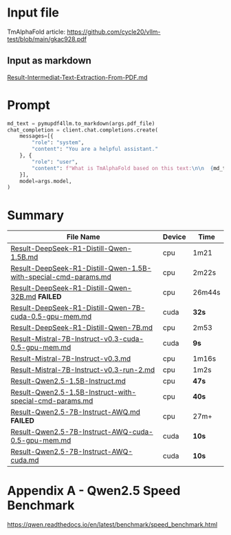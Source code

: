 # Input file

TmAlphaFold article: https://github.com/cycle20/vllm-test/blob/main/gkac928.pdf

## Input as markdown

[Result-Intermediat-Text-Extraction-From-PDF.md](Result-Intermediat-Text-Extraction-From-PDF.md)

# Prompt

```python
md_text = pymupdf4llm.to_markdown(args.pdf_file)
chat_completion = client.chat.completions.create(
    messages=[{
        "role": "system",
        "content": "You are a helpful assistant."
    }, {
        "role": "user",
        "content": f"What is TmAlphaFold based on this text:\n\n  {md_text}?"
    }],
    model=args.model,
)
```

# Summary

| File Name                                                              | Device | Time     |
|------------------------------------------------------------------------|--------|----------|
| [Result-DeepSeek-R1-Distill-Qwen-1.5B.md](Result-DeepSeek-R1-Distill-Qwen-1.5B.md)                                | cpu    | 1m21     |
| [Result-DeepSeek-R1-Distill-Qwen-1.5B-with-special-cmd-params.md](Result-DeepSeek-R1-Distill-Qwen-1.5B-with-special-cmd-params.md)        | cpu    | 2m22s    |
| [Result-DeepSeek-R1-Distill-Qwen-32B.md](Result-DeepSeek-R1-Distill-Qwen-32B.md) **FAILED**                      | cpu    | 26m44s   |
| [Result-DeepSeek-R1-Distill-Qwen-7B-cuda-0.5-gpu-mem.md](Result-DeepSeek-R1-Distill-Qwen-7B-cuda-0.5-gpu-mem.md)                                  | cuda    | **32s**     |
| [Result-DeepSeek-R1-Distill-Qwen-7B.md](Result-DeepSeek-R1-Distill-Qwen-7B.md)                                  | cpu    | 2m53     |
| [Result-Mistral-7B-Instruct-v0.3-cuda-0.5-gpu-mem.md](Result-Mistral-7B-Instruct-v0.3-cuda-0.5-gpu-mem.md)                                     | cuda    | **9s**    |
| [Result-Mistral-7B-Instruct-v0.3.md](Result-Mistral-7B-Instruct-v0.3.md)                                     | cpu    | 1m16s    |
| [Result-Mistral-7B-Instruct-v0.3-run-2.md](Result-Mistral-7B-Instruct-v0.3-run-2.md)                               | cpu    | 1m2s     |
| [Result-Qwen2.5-1.5B-Instruct.md](Result-Qwen2.5-1.5B-Instruct.md)                                        | cpu    | **47s**      |
| [Result-Qwen2.5-1.5B-Instruct-with-special-cmd-params.md](Result-Qwen2.5-1.5B-Instruct-with-special-cmd-params.md)                | cpu    | **40s**      |
| [Result-Qwen2.5-7B-Instruct-AWQ.md](Result-Qwen2.5-7B-Instruct-AWQ.md) **FAILED**                           | cpu    | 27m+     |
| [Result-Qwen2.5-7B-Instruct-AWQ-cuda-0.5-gpu-mem.md](Result-Qwen2.5-7B-Instruct-AWQ-cuda-0.5-gpu-mem.md)                     | cuda   | **10s**      |
| [Result-Qwen2.5-7B-Instruct-AWQ-cuda.md](Result-Qwen2.5-7B-Instruct-AWQ-cuda.md)                                 | cuda   | **10s**      |

# Appendix A - Qwen2.5 Speed Benchmark

https://qwen.readthedocs.io/en/latest/benchmark/speed_benchmark.html
